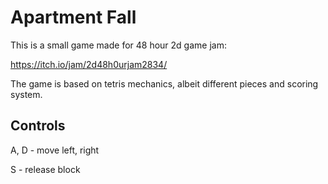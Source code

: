# Apartment Fall
This is a small game made for 48 hour 2d game jam:

https://itch.io/jam/2d48h0urjam2834/

The game is based on tetris mechanics, albeit different pieces and scoring system.

## Controls
A, D - move left, right

S - release block
